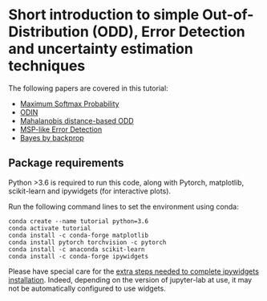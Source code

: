 # Short introduction to simple Out-of-Distribution (ODD), Error Detection and uncertainty estimation techniques

The following papers are covered in this tutorial:

+ [Maximum Softmax Probability](https://arxiv.org/abs/1610.02136)
+ [ODIN](https://arxiv.org/abs/1706.02690)
+ [Mahalanobis distance-based ODD](https://arxiv.org/abs/1807.03888)
+ [MSP-like Error Detection](https://arxiv.org/abs/2106.02395)
+ [Bayes by backprop](https://arxiv.org/abs/1505.05424)

## Package requirements

Python >3.6 is required to run this code, along with Pytorch, matplotlib, scikit-learn and ipywidgets (for interactive plots).

Run the following command lines to set the environment using conda:
```
conda create --name tutorial python=3.6
conda activate tutorial
conda install -c conda-forge matplotlib
conda install pytorch torchvision -c pytorch
conda install -c anaconda scikit-learn
conda install -c conda-forge ipywidgets
```

Please have special care for the [extra steps needed to complete ipywidgets installation](https://ipywidgets.readthedocs.io/en/latest/user_install.html). Indeed, depending on the version of jupyter-lab at use, it may not be automatically configured to use widgets.

